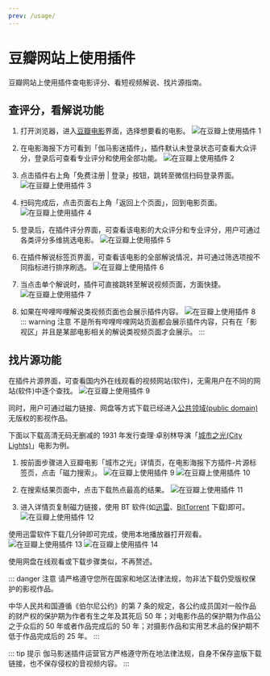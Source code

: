 ```yaml
---
prev: /usage/
---
```


# 豆瓣网站上使用插件

豆瓣网站上使用插件查电影评分、看短视频解说、找片源指南。

## 查评分，看解说功能

1. 打开浏览器，进入[豆瓣电影](http://movie.douban.com/)界面，选择想要看的电影。 ![在豆瓣上使用插件 1](/assets/usageDouban/usage.douban.1.png)

2. 在电影海报下方可看到「伽马影迷插件」，插件默认未登录状态可查看大众评分，登录后可查看专业评分和使用全部功能。 ![在豆瓣上使用插件 2](/assets/usageDouban/usage.douban.2.png)

3. 点击插件右上角「免费注册 | 登录」按钮，跳转至微信扫码登录界面。 ![在豆瓣上使用插件 3](/assets/usageDouban/usage.douban.3.png)

4. 扫码完成后，点击页面右上角「返回上个页面」，回到电影页面。 ![在豆瓣上使用插件 4](/assets/usageDouban/usage.douban.4.png)

5. 登录后，在插件评分界面，可查看该电影的大众评分和专业评分，用户可通过各类评分多维挑选电影。 ![在豆瓣上使用插件 5](/assets/usageDouban/usage.douban.5.png)

6. 在插件解说标签页界面，可查看该电影的全部解说情况，并可通过筛选项按不同指标进行排序刷选。 ![在豆瓣上使用插件 6](/assets/usageDouban/usage.douban.6.png)

7. 当点击单个解说时，插件可直接跳转至解说视频页面，方面快捷。 ![在豆瓣上使用插件 7](/assets/usageDouban/usage.douban.7.png)

8. 如果在哔哩哔哩解说类视频页面也会展示插件内容。 ![在豆瓣上使用插件 8](/assets/usageDouban/usage.douban.8.png)
   ::: warning 注意
   不是所有哔哩哔哩网站页面都会展示插件内容，只有在「影视区」并且是某部电影相关的解说类视频页面才会展示。
   :::

## 找片源功能

在插件片源界面，可查看国内外在线观看的视频网站(软件)，无需用户在不同的网站(软件)中逐个查找。 ![在豆瓣上使用插件 9](/assets/usageDouban/usage.douban.9.png)

同时，用户可通过磁力链接、网盘等方式下载已经进入[公共领域(public domain)](https://www.baike.com/wikiid/4512919067088618313)无版权的影视作品。

下面以下载高清无码无删减的 1931 年发行查理·卓别林导演「[城市之光(City Lights)](https://movie.douban.com/subject/1293908/)」电影为例。

1. 按前面步骤进入豆瓣电影「城市之光」详情页，在电影海报下方插件-片源标签页，点击「磁力搜索」。 ![在豆瓣上使用插件 9](/assets/usageDouban/usage.douban.9.png) ![在豆瓣上使用插件 10](/assets/usageDouban/usage.douban.10.png)

1. 在搜索结果页面中，点击下载热点最高的结果。 ![在豆瓣上使用插件 11](/assets/usageDouban/usage.douban.11.png)

1. 进入详情页复制磁力链接，使用 BT 软件(如[迅雷](https://dl.xunlei.com/)、[BitTorrent](https://www.bittorrent.com/downloads/) 下载)即可。 ![在豆瓣上使用插件 12](/assets/usageDouban/usage.douban.12.png)

使用迅雷软件下载几分钟即可完成，使用本地播放器打开观看。 ![在豆瓣上使用插件 13](/assets/usageDouban/usage.douban.13.png) ![在豆瓣上使用插件 14](/assets/usageDouban/usage.douban.14.png)

使用网盘在线观看或下载步骤类似，不再赘述。

::: danger 注意
请严格遵守您所在国家和地区法律法规，勿非法下载仍受版权保护的影视作品。

中华人民共和国遵循《伯尔尼公约》的第 7 条的规定，各公约成员国对一般作品的财产权的保护期为作者有生之年及其死后 50 年；对电影作品的保护期为作品公之于众后的 50 年或者作品完成后的 50 年；对摄影作品和实用艺术品的保护期不低于作品完成后的 25 年。
:::

::: tip 提示
伽马影迷插件运营官方严格遵守所在地法律法规，自身不保存盗版下载链接，也不保存侵权的音视频内容。
:::
